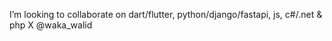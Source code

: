 I’m looking to collaborate on dart/flutter, python/django/fastapi, js, c#/.net & php
X @waka_walid

<!---
msomali/msomali is a ✨ special ✨ repository because its `README.md` (this file) appears on your GitHub profile.
You can click the Preview link to take a look at your changes.
--->

